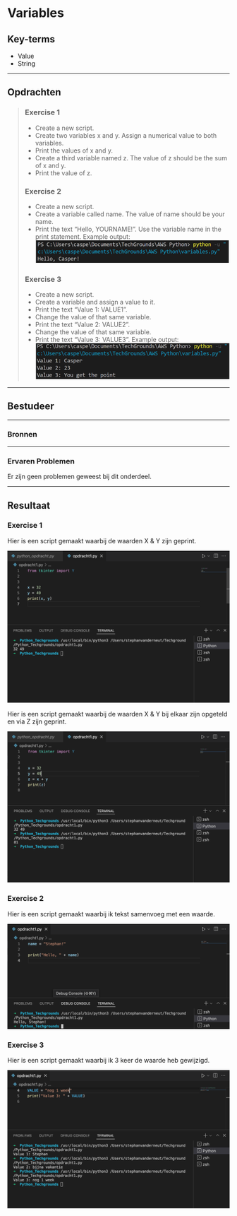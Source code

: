 

# Variables

## Key-terms
- Value
- String
---
## Opdrachten
> ### Exercise 1 ###
>- Create a new script.
>- Create two variables x and y. Assign a numerical value to both variables.
>- Print the values of x and y.
>- Create a third variable named z. The value of z should be the sum of x and y.
>- Print the value of z.
>
>### Exercise 2 ###
>- Create a new script.
>- Create a variable called name. The value of name should be your name.
>- Print the text “Hello, YOURNAME!”. Use the variable name in the print statement. Example output:
>![opdracht2Python](../00_includes/08_Python/02_Variables/opdracht2Python.png) 
>
>### Exercise 3 ###
>- Create a new script.
>- Create a variable and assign a value to it.
>- Print the text “Value 1: VALUE1”.
>- Change the value of that same variable.
>- Print the text “Value 2: VALUE2”.
>- Change the value of that same variable.
>- Print the text “Value 3: VALUE3”.
>Example output:
>![opdracht3Python](../00_includes/08_Python/02_Variables/opdracht3Python.png)

---

## Bestudeer
---

### Bronnen

---

### Ervaren Problemen

Er zijn geen problemen geweest bij dit onderdeel.

---
## Resultaat

### Exercise 1 ###

Hier is een script gemaakt waarbij de waarden X & Y zijn geprint.

![PythonX-Y](../00_includes/08_Python/02_Variables/PythonX-Y.png)

Hier is een script gemaakt waarbij de waarden X & Y bij elkaar zijn opgeteld en via Z zijn geprint.

![pythonXPlusY](../00_includes/08_Python/02_Variables/pythonXPlusY.png)

### Exercise 2 ###

Hier is een script gemaakt waarbij ik tekst samenvoeg met een waarde.

![PythonMyName](../00_includes/08_Python/02_Variables/PythonMyName.png)

### Exercise 3 ###

Hier is een script gemaakt waarbij ik 3 keer de waarde heb gewijzigd.

![PythonExcercise3](../00_includes/08_Python/02_Variables/PythonExcercise3.png)